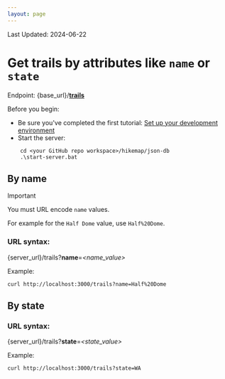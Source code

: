 ```yaml
---
layout: page
---
```

Last Updated: 2024-06-22

# Get trails by attributes like `name` or `state`

Endpoint: {base_url}/**[trails](trails.html)**

Before you begin: 
* Be sure you've completed the first tutorial: [Set up your development environment](tutorial-getting-started.html)
* Start the server: 
```
    cd <your GitHub repo workspace>/hikemap/json-db
    .\start-server.bat
 ```

## By name
> [!IMPORTANT]
> You must URL encode `name` values.

For example for the `Half Dome` value, use `Half%20Dome`.

### URL syntax: 
{server_url}/trails?**name**=*<name_value>* 

Example:
```
curl http://localhost:3000/trails?name=Half%20Dome
```

## By state

### URL syntax: 
{server_url}/trails?**state**=*<state_value>* 

Example:
```
curl http://localhost:3000/trails?state=WA
```